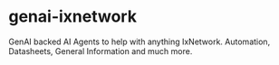 # genai-ixnetwork
GenAI backed AI Agents to help with anything IxNetwork. Automation, Datasheets, General Information and much more.
